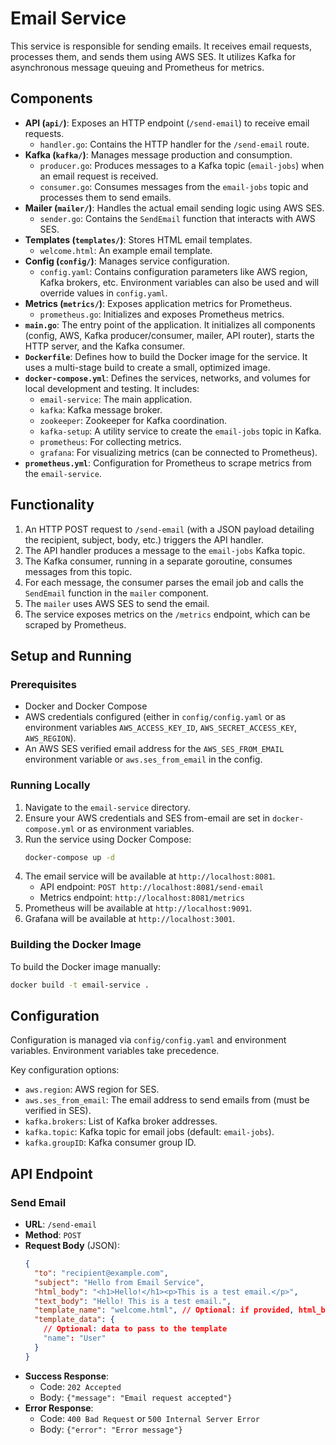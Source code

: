 # Email Service

This service is responsible for sending emails. It receives email requests, processes them, and sends them using AWS SES. It utilizes Kafka for asynchronous message queuing and Prometheus for metrics.

## Components

- **API (`api/`)**: Exposes an HTTP endpoint (`/send-email`) to receive email requests.
  - `handler.go`: Contains the HTTP handler for the `/send-email` route.
- **Kafka (`kafka/`)**: Manages message production and consumption.
  - `producer.go`: Produces messages to a Kafka topic (`email-jobs`) when an email request is received.
  - `consumer.go`: Consumes messages from the `email-jobs` topic and processes them to send emails.
- **Mailer (`mailer/`)**: Handles the actual email sending logic using AWS SES.
  - `sender.go`: Contains the `SendEmail` function that interacts with AWS SES.
- **Templates (`templates/`)**: Stores HTML email templates.
  - `welcome.html`: An example email template.
- **Config (`config/`)**: Manages service configuration.
  - `config.yaml`: Contains configuration parameters like AWS region, Kafka brokers, etc. Environment variables can also be used and will override values in `config.yaml`.
- **Metrics (`metrics/`)**: Exposes application metrics for Prometheus.
  - `prometheus.go`: Initializes and exposes Prometheus metrics.
- **`main.go`**: The entry point of the application. It initializes all components (config, AWS, Kafka producer/consumer, mailer, API router), starts the HTTP server, and the Kafka consumer.
- **`Dockerfile`**: Defines how to build the Docker image for the service. It uses a multi-stage build to create a small, optimized image.
- **`docker-compose.yml`**: Defines the services, networks, and volumes for local development and testing. It includes:
  - `email-service`: The main application.
  - `kafka`: Kafka message broker.
  - `zookeeper`: Zookeeper for Kafka coordination.
  - `kafka-setup`: A utility service to create the `email-jobs` topic in Kafka.
  - `prometheus`: For collecting metrics.
  - `grafana`: For visualizing metrics (can be connected to Prometheus).
- **`prometheus.yml`**: Configuration for Prometheus to scrape metrics from the `email-service`.

## Functionality

1.  An HTTP POST request to `/send-email` (with a JSON payload detailing the recipient, subject, body, etc.) triggers the API handler.
2.  The API handler produces a message to the `email-jobs` Kafka topic.
3.  The Kafka consumer, running in a separate goroutine, consumes messages from this topic.
4.  For each message, the consumer parses the email job and calls the `SendEmail` function in the `mailer` component.
5.  The `mailer` uses AWS SES to send the email.
6.  The service exposes metrics on the `/metrics` endpoint, which can be scraped by Prometheus.

## Setup and Running

### Prerequisites

- Docker and Docker Compose
- AWS credentials configured (either in `config/config.yaml` or as environment variables `AWS_ACCESS_KEY_ID`, `AWS_SECRET_ACCESS_KEY`, `AWS_REGION`).
- An AWS SES verified email address for the `AWS_SES_FROM_EMAIL` environment variable or `aws.ses_from_email` in the config.

### Running Locally

1.  Navigate to the `email-service` directory.
2.  Ensure your AWS credentials and SES from-email are set in `docker-compose.yml` or as environment variables.
3.  Run the service using Docker Compose:
    ```bash
    docker-compose up -d
    ```
4.  The email service will be available at `http://localhost:8081`.
    - API endpoint: `POST http://localhost:8081/send-email`
    - Metrics endpoint: `http://localhost:8081/metrics`
5.  Prometheus will be available at `http://localhost:9091`.
6.  Grafana will be available at `http://localhost:3001`.

### Building the Docker Image

To build the Docker image manually:

```bash
docker build -t email-service .
```

## Configuration

Configuration is managed via `config/config.yaml` and environment variables. Environment variables take precedence.

Key configuration options:

- `aws.region`: AWS region for SES.
- `aws.ses_from_email`: The email address to send emails from (must be verified in SES).
- `kafka.brokers`: List of Kafka broker addresses.
- `kafka.topic`: Kafka topic for email jobs (default: `email-jobs`).
- `kafka.groupID`: Kafka consumer group ID.

## API Endpoint

### Send Email

- **URL**: `/send-email`
- **Method**: `POST`
- **Request Body** (JSON):
  ```json
  {
    "to": "recipient@example.com",
    "subject": "Hello from Email Service",
    "html_body": "<h1>Hello!</h1><p>This is a test email.</p>",
    "text_body": "Hello! This is a test email.",
    "template_name": "welcome.html", // Optional: if provided, html_body and text_body are ignored
    "template_data": {
      // Optional: data to pass to the template
      "name": "User"
    }
  }
  ```
- **Success Response**:
  - Code: `202 Accepted`
  - Body: `{"message": "Email request accepted"}`
- **Error Response**:
  - Code: `400 Bad Request` or `500 Internal Server Error`
  - Body: `{"error": "Error message"}`
